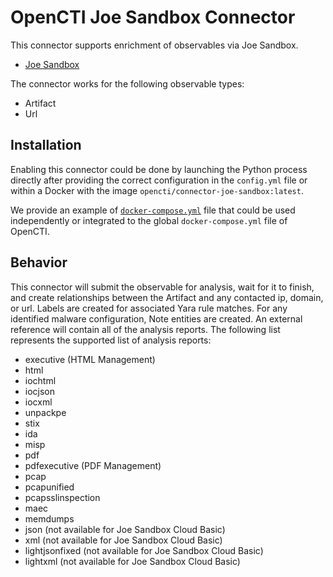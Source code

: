 # OpenCTI Joe Sandbox Connector

This connector supports enrichment of observables via Joe Sandbox.
* [Joe Sandbox](https://www.joesecurity.org/)

The connector works for the following observable types:

* Artifact
* Url

## Installation

Enabling this connector could be done by launching the Python process directly
after providing the correct configuration in the `config.yml` file or within a
Docker with the image `opencti/connector-joe-sandbox:latest`.

We provide an example of [`docker-compose.yml`](docker-compose.yml) file that
could be used independently or integrated to the global `docker-compose.yml`
file of OpenCTI.

## Behavior

This connector will submit the observable for analysis, wait for it to finish,
and create relationships between the Artifact and any contacted ip, domain, or url.
Labels are created for associated Yara rule matches.
For any identified malware configuration, Note entities are created.
An external reference will contain all of the analysis reports. The following
list represents the supported list of analysis reports:

* executive (HTML Management)
* html
* iochtml
* iocjson
* iocxml
* unpackpe
* stix
* ida
* misp
* pdf
* pdfexecutive (PDF Management)
* pcap
* pcapunified
* pcapsslinspection
* maec
* memdumps
* json (not available for Joe Sandbox Cloud Basic)
* xml (not available for Joe Sandbox Cloud Basic)
* lightjsonfixed (not available for Joe Sandbox Cloud Basic)
* lightxml (not available for Joe Sandbox Cloud Basic)
